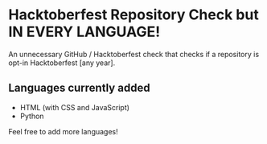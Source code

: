 # Hacktoberfest Repository Check but IN EVERY LANGUAGE!
An unnecessary GitHub / Hacktoberfest check that checks if a repository is opt-in Hacktoberfest [any year].

## Languages currently added
- HTML (with CSS and JavaScript)
- Python

Feel free to add more languages!